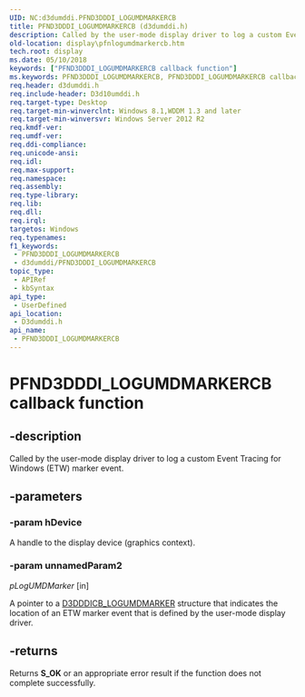 ```yaml
---
UID: NC:d3dumddi.PFND3DDDI_LOGUMDMARKERCB
title: PFND3DDDI_LOGUMDMARKERCB (d3dumddi.h)
description: Called by the user-mode display driver to log a custom Event Tracing for Windows (ETW) marker event.
old-location: display\pfnlogumdmarkercb.htm
tech.root: display
ms.date: 05/10/2018
keywords: ["PFND3DDDI_LOGUMDMARKERCB callback function"]
ms.keywords: PFND3DDDI_LOGUMDMARKERCB, PFND3DDDI_LOGUMDMARKERCB callback, d3dumddi/pfnLogUMDMarkerCb, display.pfnlogumdmarkercb, pfnLogUMDMarkerCb, pfnLogUMDMarkerCb callback function [Display Devices]
req.header: d3dumddi.h
req.include-header: D3d10umddi.h
req.target-type: Desktop
req.target-min-winverclnt: Windows 8.1,WDDM 1.3 and later
req.target-min-winversvr: Windows Server 2012 R2
req.kmdf-ver: 
req.umdf-ver: 
req.ddi-compliance: 
req.unicode-ansi: 
req.idl: 
req.max-support: 
req.namespace: 
req.assembly: 
req.type-library: 
req.lib: 
req.dll: 
req.irql: 
targetos: Windows
req.typenames: 
f1_keywords:
 - PFND3DDDI_LOGUMDMARKERCB
 - d3dumddi/PFND3DDDI_LOGUMDMARKERCB
topic_type:
 - APIRef
 - kbSyntax
api_type:
 - UserDefined
api_location:
 - D3dumddi.h
api_name:
 - PFND3DDDI_LOGUMDMARKERCB
---
```


# PFND3DDDI_LOGUMDMARKERCB callback function


## -description

Called by the user-mode display driver to log a custom Event Tracing for Windows (ETW) marker event.

## -parameters

### -param hDevice

A handle to the display device (graphics context).

### -param unnamedParam2

*pLogUMDMarker* [in]

A pointer to a <a href="/windows-hardware/drivers/ddi/d3dumddi/ns-d3dumddi-d3dddicb_logumdmarker">D3DDDICB_LOGUMDMARKER</a> structure that indicates the location of an ETW marker event that is defined by the user-mode display driver.

## -returns

Returns <b>S_OK</b> or an appropriate error result if the function does not complete successfully.


